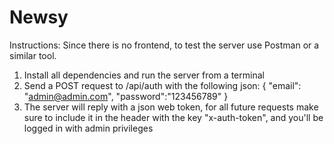 # Newsy

Instructions:
  Since there is no frontend, to test the server use Postman or a similar tool.
  1. Install all dependencies and run the server from a terminal 
  2. Send a POST request to /api/auth with the following json:
      {
        "email": "admin@admin.com",
        "password":"123456789"
      }
  3. The server will reply with a json web token, for all future requests make sure to include it in the header with the key "x-auth-token", and you'll be logged in with admin privileges
